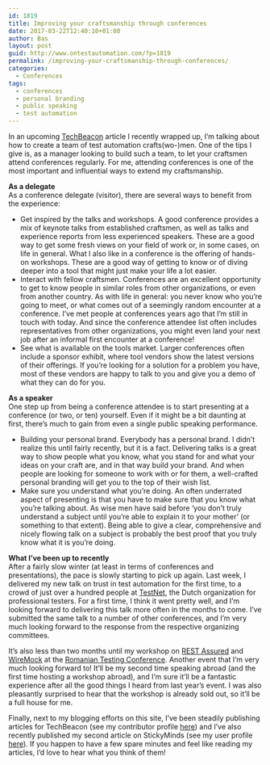```yaml
---
id: 1819
title: Improving your craftsmanship through conferences
date: 2017-03-22T12:40:10+01:00
author: Bas
layout: post
guid: http://www.ontestautomation.com/?p=1819
permalink: /improving-your-craftsmanship-through-conferences/
categories:
  - Conferences
tags:
  - conferences
  - personal branding
  - public speaking
  - test automation
---
```

In an upcoming <a href="https://techbeacon.com" target="_blank">TechBeacon</a> article I recently wrapped up, I&#8217;m talking about how to create a team of test automation crafts(wo-)men. One of the tips I give is, as a manager looking to build such a team, to let your craftsmen attend conferences regularly. For me, attending conferences is one of the most important and influential ways to extend my craftsmanship.

**As a delegate**  
As a conference delegate (visitor), there are several ways to benefit from the experience:

  * Get inspired by the talks and workshops. A good conference provides a mix of keynote talks from established craftsmen, as well as talks and experience reports from less experienced speakers. These are a good way to get some fresh views on your field of work or, in some cases, on life in general. What I also like in a conference is the offering of hands-on workshops. These are a good way of getting to know or of diving deeper into a tool that might just make your life a lot easier.
  * Interact with fellow craftsmen. Conferences are an excellent opportunity to get to know people in similar roles from other organizations, or even from another country. As with life in general: you never know who you&#8217;re going to meet, or what comes out of a seemingly random encounter at a conference. I&#8217;ve met people at conferences years ago that I&#8217;m still in touch with today. And since the conference attendee list often includes representatives from other organizations, you might even land your next job after an informal first encounter at a conference!
  * See what is available on the tools market. Larger conferences often include a sponsor exhibit, where tool vendors show the latest versions of their offerings. If you&#8217;re looking for a solution for a problem you have, most of these vendors are happy to talk to you and give you a demo of what they can do for you.

**As a speaker**  
One step up from being a conference attendee is to start presenting at a conference (or two, or ten) yourself. Even if it might be a bit daunting at first, there&#8217;s much to gain from even a single public speaking performance.

  * Building your personal brand. Everybody has a personal brand. I didn&#8217;t realize this until fairly recently, but it is a fact. Delivering talks is a great way to show people what you know, what you stand for and what your ideas on your craft are, and in that way build your brand. And when people are looking for someone to work with or for them, a well-crafted personal branding will get you to the top of their wish list.
  * Make sure you understand what you&#8217;re doing. An often underrated aspect of presenting is that you have to make sure that you know what you&#8217;re talking about. As wise men have said before &#8216;you don&#8217;t truly understand a subject until you&#8217;re able to explain it to your mother&#8217; (or something to that extent). Being able to give a clear, comprehensive and nicely flowing talk on a subject is probably the best proof that you truly know what it is you&#8217;re doing.

**What I&#8217;ve been up to recently**  
After a fairly slow winter (at least in terms of conferences and presentations), the pace is slowly starting to pick up again. Last week, I delivered my new talk on trust in test automation for the first time, to a crowd of just over a hundred people at <a href="https://www.testnet.org/testnet/home" target="_blank">TestNet</a>, the Dutch organization for professional testers. For a first time, I think it went pretty well, and I&#8217;m looking forward to delivering this talk more often in the months to come. I&#8217;ve submitted the same talk to a number of other conferences, and I&#8217;m very much looking forward to the response from the respective organizing committees.

It&#8217;s also less than two months until my workshop on <a href="http://rest-assured.io/" target="_blank">REST Assured</a> and <a href="http://wiremock.org/" target="_blank">WireMock</a> at the <a href="http://www.romaniatesting.ro/" target="_blank">Romanian Testing Conference</a>. Another event that I&#8217;m very much looking forward to! It&#8217;ll be my second time speaking abroad (and the first time hosting a workshop abroad), and I&#8217;m sure it&#8217;ll be a fantastic experience after all the good things I heard from last year&#8217;s event. I was also pleasantly surprised to hear that the workshop is already sold out, so it&#8217;ll be a full house for me.

Finally, next to my blogging efforts on this site, I&#8217;ve been steadily publishing articles for TechBeacon (see my contributor profile <a href="https://techbeacon.com/contributors/bas-dijkstra" target="_blank">here</a>) and I&#8217;ve also recently published my second article on StickyMinds (see my user profile <a href="https://www.stickyminds.com/users/bas-dijkstra" target="_blank">here</a>). If you happen to have a few spare minutes and feel like reading my articles, I&#8217;d love to hear what you think of them!